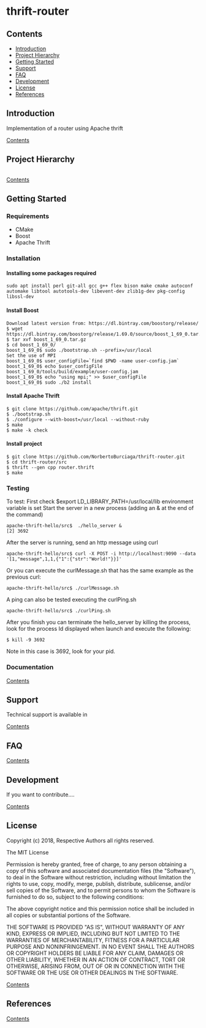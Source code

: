 # thrift-router

## Contents

* [Introduction](#introduction)
* [Project Hierarchy](#project-hierarchy)
* [Getting Started](#getting-started)
* [Support](#support)
* [FAQ](#faq)
* [Development](#development)
* [License](#license)
* [References](#references)

## Introduction

Implementation of a router using Apache thrift

[Contents](#contents)

## Project Hierarchy

```console
```

[Contents](#contents)

## Getting Started

### Requirements
* CMake
* Boost
* Apache Thrift

### Installation

#### Installing some packages required

```console
sudo apt install perl git-all gcc g++ flex bison make cmake autoconf automake libtool autotools-dev libevent-dev zlib1g-dev pkg-config libssl-dev
```

#### Install Boost

```console
Download latest version from: https://dl.bintray.com/boostorg/release/
$ wget https://dl.bintray.com/boostorg/release/1.69.0/source/boost_1_69_0.tar.gz
$ tar xvf boost_1_69_0.tar.gz
$ cd boost_1_69_0/
boost_1_69_0$ sudo ./bootstrap.sh --prefix=/usr/local
Set the use of MPI
boost_1_69_0$ user_configFile=`find $PWD -name user-config.jam`
boost_1_69_0$ echo $user_configFile
boost_1_69_0/tools/build/example/user-config.jam
boost_1_69_0$ echo "using mpi;" >> $user_configFile
boost_1_69_0$ sudo ./b2 install
```

#### Install Apache Thrift

```console
$ git clone https://github.com/apache/thrift.git
$ ./bootstrap.sh
$ ./configure --with-boost=/usr/local --without-ruby
$ make
$ make -k check
```

#### Install project

```console
$ git clone https://github.com/NorbertoBurciaga/thrift-router.git
$ cd thrift-router/src
$ thrift --gen cpp router.thrift
$ make
```

### Testing

To test:
First check $export LD_LIBRARY_PATH=/usr/local/lib environment variable is set
Start the server in a new process (adding an & at the end of the command)

```console
apache-thrift-hello/src$  ./hello_server &
[2] 3692
```

After the server is running, send an http message using curl

```console
apache-thrift-hello/src$ curl -X POST -i http://localhost:9090 --data '[1,"message",1,1,{"1":{"str":"World!"}}]'
```
Or you can execute the curlMessage.sh that has the same example as the previous curl:

```console
apache-thrift-hello/src$ ./curlMessage.sh
```
A ping can also be tested executing the curlPing.sh

```console
apache-thrift-hello/src$ ./curlPing.sh
```

After you finish you can terminate the hello_server by killing the process, look for the process Id displayed when launch and execute the following:

```console
$ kill -9 3692
```

Note in this case is 3692, look for your pid.

### Documentation

[Contents](#contents)

## Support
Technical support is available in 

[Contents](#contents)

## FAQ

[Contents](#contents)

## Development
If you want to contribute....

[Contents](#contents)

## License

Copyright (c) 2018, Respective Authors all rights reserved.

The MIT License

Permission is hereby granted, free of charge, to any person obtaining a copy
of this software and associated documentation files (the "Software"), to deal
in the Software without restriction, including without limitation the rights
to use, copy, modify, merge, publish, distribute, sublicense, and/or sell
copies of the Software, and to permit persons to whom the Software is
furnished to do so, subject to the following conditions:

The above copyright notice and this permission notice shall be included in
all copies or substantial portions of the Software.

THE SOFTWARE IS PROVIDED "AS IS", WITHOUT WARRANTY OF ANY KIND, EXPRESS OR
IMPLIED, INCLUDING BUT NOT LIMITED TO THE WARRANTIES OF MERCHANTABILITY,
FITNESS FOR A PARTICULAR PURPOSE AND NONINFRINGEMENT. IN NO EVENT SHALL THE
AUTHORS OR COPYRIGHT HOLDERS BE LIABLE FOR ANY CLAIM, DAMAGES OR OTHER
LIABILITY, WHETHER IN AN ACTION OF CONTRACT, TORT OR OTHERWISE, ARISING FROM,
OUT OF OR IN CONNECTION WITH THE SOFTWARE OR THE USE OR OTHER DEALINGS IN
THE SOFTWARE.

[Contents](#contents)

## References


[Contents](#contents)

